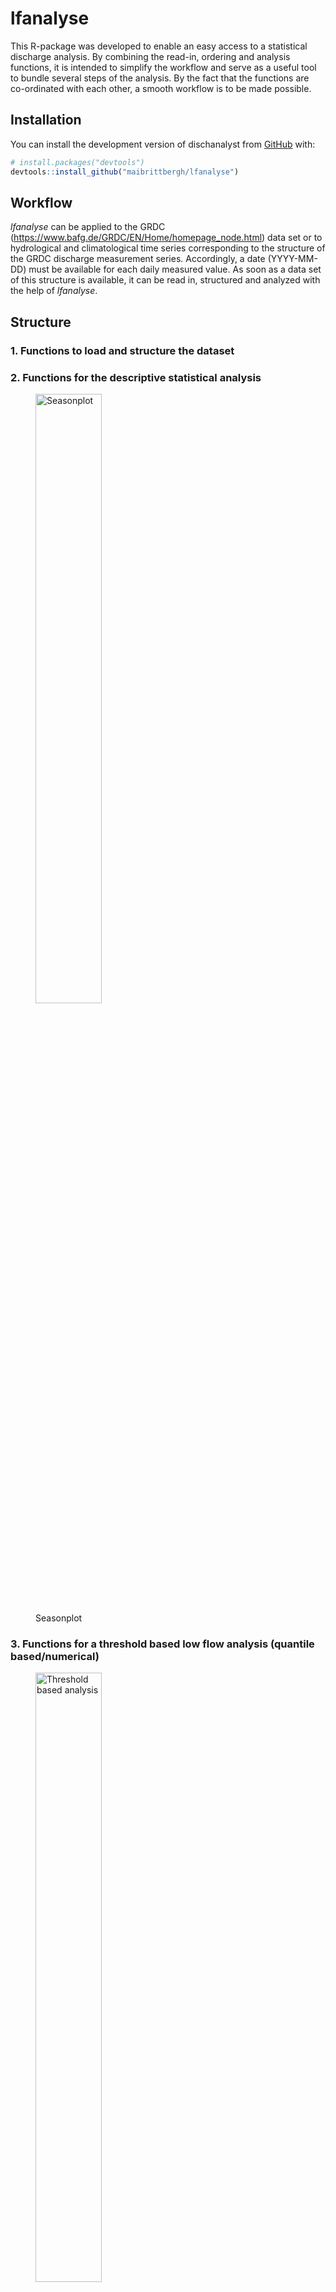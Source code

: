 
# lfanalyse

This R-package was developed to enable an easy access to a statistical
discharge analysis. By combining the read-in, ordering and analysis
functions, it is intended to simplify the workflow and serve as a useful
tool to bundle several steps of the analysis. By the fact that the
functions are co-ordinated with each other, a smooth workflow is to be
made possible.

## Installation

You can install the development version of dischanalyst from
[GitHub](https://github.com/) with:

``` r
# install.packages("devtools")
devtools::install_github("maibrittbergh/lfanalyse")
```

## Workflow

*lfanalyse* can be applied to the GRDC
(<https://www.bafg.de/GRDC/EN/Home/homepage_node.html>) data set or to
hydrological and climatological time series corresponding to the
structure of the GRDC discharge measurement series. Accordingly, a date
(YYYY-MM-DD) must be available for each daily measured value. As soon as
a data set of this structure is available, it can be read in, structured
and analyzed with the help of *lfanalyse*.

## Structure

### 1. Functions to load and structure the dataset

### 2. Functions for the descriptive statistical analysis

<figure>
<img src="/Users/maibrittberghofer/Desktop/Arbeit/lfanalyse/Seasonplot"
style="width:50.0%" alt="Seasonplot" />
<figcaption aria-hidden="true">Seasonplot</figcaption>
</figure>

### 3. Functions for a threshold based low flow analysis (quantile based/numerical)

<figure>
<img
src="/Users/maibrittberghofer/Desktop/Arbeit/lfanalyse/threshold_based_quantile"
style="width:50.0%" alt="Threshold based analysis" />
<figcaption aria-hidden="true">Threshold based analysis</figcaption>
</figure>

### 4. Functions to determine discharge trends

<figure>
<<<<<<< HEAD
<img src="/Users/maibrittberghofer/Desktop/Arbeit/lfanalyse/trendplot"
style="width:50.0%" alt="Trendplot" />
<figcaption aria-hidden="true">Trendplot</figcaption>
=======
<img
src="/Users/maibrittberghofer/Desktop/Arbeit/lfanalyse/threshold_based_quantile"
style="width:50.0%" alt="Discharge Trends" />
<figcaption aria-hidden="true">Discharge Trends</figcaption>
>>>>>>> e51c8249b4110bb2823b90ecbfe457c221bdde2e
</figure>

## Results

Possible Outcomes are visualized on the *Low Flow Analysis*
[WebApp](https://github.com/maibrittbergh/lfwebapp). This Shiny Web App
is linked to this R-package and visualizes the results of the low flow
analysis. The goal of the Web App was to create a tool that enables
every interested person to analyse discharge data without having access
to [R](https://www.r-project.org/). Thanks to the extensive
[grdc](https://www.bafg.de/GRDC/EN/Home/homepage_node.html) data set a
worldwide statistical analysis is possible. Every result can be
downloaded directly from the Website. In order to obtain meaningful
results, a holistic approach to the analysis is necessary. To explain or
understand possible trends it is important to look at the descriptive
graphs of that station (or additionally stations of the same catchement
area). This holistic approach might explain trends or allow conclusions
that constructions/anthropogenic interventions might have influenced the
local/regional discharge trends on a short or long time scale. Therefore
it is important to keep in mind that the generated results are
influenced by many parameters of the environment and they cannot
necessarily be explained by a changing climate. To further establish the
link between the resulting trends and the changing climate it would be
required to include a statistical analysis of precipitation and
temperature time series.

## Statistical Manual

This manual was created to create transparent results and to explain the
concepts that this analysis is build on. This manual can be seen as a
guide to statistical time series analysis and discusses the different
approaches of this project.
